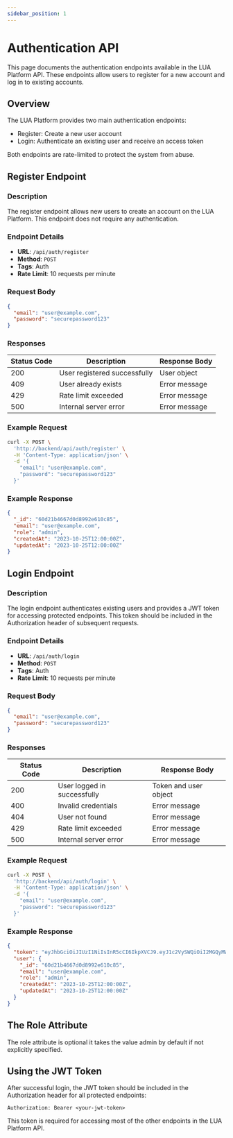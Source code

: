 ```yaml
---
sidebar_position: 1
---
```


# Authentication API

This page documents the authentication endpoints available in the LUA Platform API. These endpoints allow users to register for a new account and log in to existing accounts.

## Overview

The LUA Platform provides two main authentication endpoints:
- Register: Create a new user account
- Login: Authenticate an existing user and receive an access token

Both endpoints are rate-limited to protect the system from abuse.

## Register Endpoint

### Description

The register endpoint allows new users to create an account on the LUA Platform. This endpoint does not require any authentication.

### Endpoint Details

- **URL**: `/api/auth/register`
- **Method**: `POST`
- **Tags**: Auth
- **Rate Limit**: 10 requests per minute

### Request Body

```json
{
  "email": "user@example.com",
  "password": "securepassword123"
}
```

### Responses

| Status Code | Description | Response Body |
|-------------|-------------|--------------|
| 200 | User registered successfully | User object |
| 409 | User already exists | Error message |
| 429 | Rate limit exceeded | Error message |
| 500 | Internal server error | Error message |

### Example Request

```bash
curl -X POST \
  'http://backend/api/auth/register' \
  -H 'Content-Type: application/json' \
  -d '{
    "email": "user@example.com",
    "password": "securepassword123"
  }'
```

### Example Response

```json
{
  "_id": "60d21b4667d0d8992e610c85",
  "email": "user@example.com",
  "role": "admin",
  "createdAt": "2023-10-25T12:00:00Z",
  "updatedAt": "2023-10-25T12:00:00Z"
}
```

## Login Endpoint

### Description

The login endpoint authenticates existing users and provides a JWT token for accessing protected endpoints. This token should be included in the Authorization header of subsequent requests.

### Endpoint Details

- **URL**: `/api/auth/login`
- **Method**: `POST`
- **Tags**: Auth
- **Rate Limit**: 10 requests per minute

### Request Body

```json
{
  "email": "user@example.com",
  "password": "securepassword123"
}
```

### Responses

| Status Code | Description | Response Body |
|-------------|-------------|--------------|
| 200 | User logged in successfully | Token and user object |
| 400 | Invalid credentials | Error message |
| 404 | User not found | Error message |
| 429 | Rate limit exceeded | Error message |
| 500 | Internal server error | Error message |

### Example Request

```bash
curl -X POST \
  'http://backend/api/auth/login' \
  -H 'Content-Type: application/json' \
  -d '{
    "email": "user@example.com",
    "password": "securepassword123"
  }'
```

### Example Response

```json
{
  "token": "eyJhbGciOiJIUzI1NiIsInR5cCI6IkpXVCJ9.eyJ1c2VySWQiOiI2MGQyMWI0NjY3ZDBkODk5MmU2MTBjODUiLCJpYXQiOjE2MzUxNTcyMDAsImV4cCI6MTYzNTI0MzYwMH0.7dJbJhQdIJ_GvZmndPs9a5ommfXNnxVedSF_Cgo6PVE",
  "user": {
    "_id": "60d21b4667d0d8992e610c85",
    "email": "user@example.com",
    "role": "admin",
    "createdAt": "2023-10-25T12:00:00Z",
    "updatedAt": "2023-10-25T12:00:00Z"
  }
}
```

## The Role Attribute

The role attribute is optional it takes the value admin by default if not explicitly specified.

## Using the JWT Token

After successful login, the JWT token should be included in the Authorization header for all protected endpoints:

```
Authorization: Bearer <your-jwt-token>
```

This token is required for accessing most of the other endpoints in the LUA Platform API.
